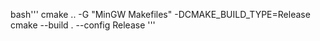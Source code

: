 bash'''
cmake .. -G "MinGW Makefiles" -DCMAKE_BUILD_TYPE=Release
cmake --build . --config Release
'''